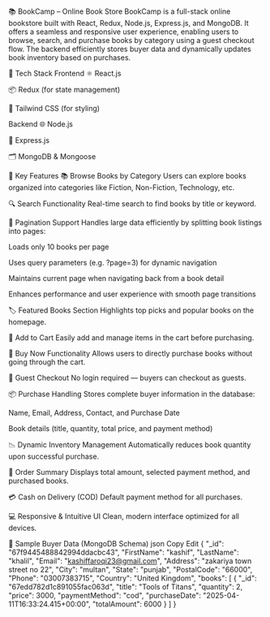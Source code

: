 📚 BookCamp – Online Book Store
BookCamp is a full-stack online bookstore built with React, Redux, Node.js, Express.js, and MongoDB. It offers a seamless and responsive user experience, enabling users to browse, search, and purchase books by category using a guest checkout flow. The backend efficiently stores buyer data and dynamically updates book inventory based on purchases.

🚀 Tech Stack
Frontend
⚛️ React.js

📦 Redux (for state management)

💨 Tailwind CSS (for styling)

Backend
🌐 Node.js

🚂 Express.js

🗂 MongoDB & Mongoose

🌟 Key Features
📚 Browse Books by Category
Users can explore books organized into categories like Fiction, Non-Fiction, Technology, etc.

🔍 Search Functionality
Real-time search to find books by title or keyword.

🔢 Pagination Support
Handles large data efficiently by splitting book listings into pages:

Loads only 10 books per page

Uses query parameters (e.g. ?page=3) for dynamic navigation

Maintains current page when navigating back from a book detail

Enhances performance and user experience with smooth page transitions

🏷️ Featured Books Section
Highlights top picks and popular books on the homepage.

🛒 Add to Cart
Easily add and manage items in the cart before purchasing.

💸 Buy Now Functionality
Allows users to directly purchase books without going through the cart.

👤 Guest Checkout
No login required — buyers can checkout as guests.

📦 Purchase Handling
Stores complete buyer information in the database:

Name, Email, Address, Contact, and Purchase Date

Book details (title, quantity, total price, and payment method)

📉 Dynamic Inventory Management
Automatically reduces book quantity upon successful purchase.

🧾 Order Summary
Displays total amount, selected payment method, and purchased books.

💳 Cash on Delivery (COD)
Default payment method for all purchases.

💻 Responsive & Intuitive UI
Clean, modern interface optimized for all devices.

🧠 Sample Buyer Data (MongoDB Schema)
json
Copy
Edit
{
  "_id": "67f9445488842994ddacbc43",
  "FirstName": "kashif",
  "LastName": "khalil",
  "Email": "kashiffaroqi23@gmail.com",
  "Address": "zakariya town street no 22",
  "City": "multan",
  "State": "punjab",
  "PostalCode": "66000",
  "Phone": "03007383715",
  "Country": "United Kingdom",
  "books": [
    {
      "_id": "67edd782d1c891055fac063d",
      "title": "Tools of Titans",
      "quantity": 2,
      "price": 3000,
      "paymentMethod": "cod",
      "purchaseDate": "2025-04-11T16:33:24.415+00:00",
      "totalAmount": 6000
    }
  ]
}
